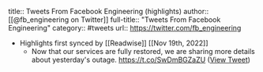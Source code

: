 title:: Tweets From Facebook Engineering (highlights)
author:: [[@fb_engineering on Twitter]]
full-title:: "Tweets From Facebook Engineering"
category:: #tweets
url:: https://twitter.com/fb_engineering

- Highlights first synced by [[Readwise]] [[Nov 19th, 2022]]
	- Now that our services are fully restored, we are sharing more details about yesterday's outage. https://t.co/SwDmBGZaZU ([View Tweet](https://twitter.com/fb_engineering/status/1445440779065851906))